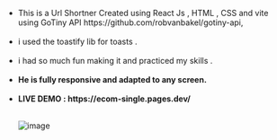 
<ul>
<li>This is a Url Shortner Created  using React Js , HTML , CSS and vite using GoTiny API  https://github.com/robvanbakel/gotiny-api, </li><br/>
<li>i used the toastify lib for toasts .</li> <br/>
<li>i had so much fun making it and practiced my skills . </li><br/>
<li><b> He is fully responsive and adapted to any screen.</li> </b> <br/>
<li> <b> LIVE DEMO : https://ecom-single.pages.dev/ </b> </li>

<br/>![image](https://user-images.githubusercontent.com/88171482/183806941-61c92c53-7e91-415c-b4f1-a00cfc564f99.png)

</ul>
